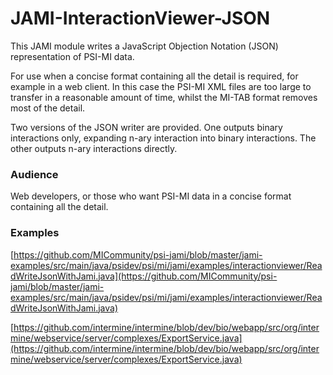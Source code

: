 # JAMI-InteractionViewer-JSON

This JAMI module writes a JavaScript Objection Notation (JSON) representation of PSI-MI data.

For use when a concise format containing all the detail is required, for example in a web client. In this case the PSI-MI XML files are too large to transfer in a reasonable amount of time, whilst the MI-TAB format removes most of the detail.

Two versions of the JSON writer are provided.  One outputs binary interactions only, expanding n-ary interaction into binary interactions. The other outputs n-ary interactions directly.

### Audience

Web developers, or those who want PSI-MI data in a concise format containing all the detail.

### Examples

[https://github.com/MICommunity/psi-jami/blob/master/jami-examples/src/main/java/psidev/psi/mi/jami/examples/interactionviewer/ReadWriteJsonWithJami.java](https://github.com/MICommunity/psi-jami/blob/master/jami-examples/src/main/java/psidev/psi/mi/jami/examples/interactionviewer/ReadWriteJsonWithJami.java)

[https://github.com/intermine/intermine/blob/dev/bio/webapp/src/org/intermine/webservice/server/complexes/ExportService.java](https://github.com/intermine/intermine/blob/dev/bio/webapp/src/org/intermine/webservice/server/complexes/ExportService.java)

